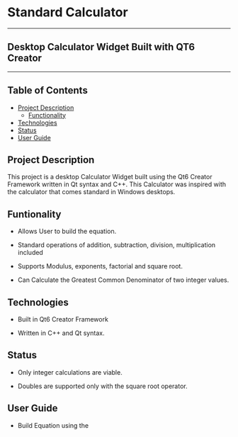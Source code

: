 # Standard Calculator

---

## Desktop Calculator Widget Built with QT6 Creator

---

## Table of Contents

- [Project Description](#project-description)
  - [Functionality](#functionality)
- [Technologies](#technologies)
- [Status](#status)
- [User Guide](#user-guide)

## Project Description

This project is a desktop Calculator Widget built using the Qt6 Creator Framework written in Qt syntax and C++.
This Calculator was inspired with the calculator that comes standard in Windows desktops.

## Funtionality

- Allows User to build the equation.

- Standard operations of addition, subtraction, division, multiplication included

- Supports Modulus, exponents, factorial and square root.

- Can Calculate the Greatest Common Denominator of two integer values.

## Technologies

- Built in Qt6 Creator Framework

- Written in C++ and Qt syntax.

## Status

- Only integer calculations are viable.

- Doubles are supported only with the square root operator.
  
## User Guide

- Build Equation using the 
